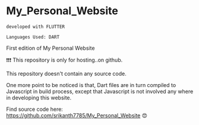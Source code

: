 # My_Personal_Website
    developed with FLUTTER
    
    Languages Used: DART
First edition of My Personal Website


:exclamation::exclamation::exclamation: This repository is only for hosting..on github.

This repository doesn't contain any source code.

One more point to be noticed is that, Dart files are in turn compiled to Javascript in build process, except that Javascript is not involved any where in developing this website.

Find source code here: https://github.com/srikanth7785/My_Personal_Website :heart_eyes:
